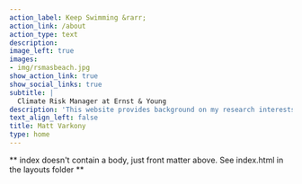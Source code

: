 ```yaml
---
action_label: Keep Swimming &rarr;
action_link: /about
action_type: text
description: 
image_left: true
images:
- img/rsmasbeach.jpg
show_action_link: true
show_social_links: true
subtitle: | 
  Climate Risk Manager at Ernst & Young
description: 'This website provides background on my research interests, including blogs and publications on Climate Risk' 
text_align_left: false
title: Matt Varkony
type: home
---
```


** index doesn't contain a body, just front matter above.
See index.html in the layouts folder **
